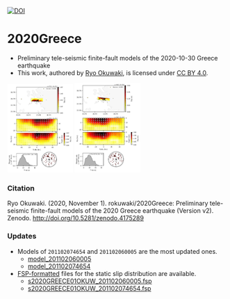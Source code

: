 [![DOI](https://zenodo.org/badge/308870056.svg)](https://zenodo.org/badge/latestdoi/308870056)
# 2020Greece
- Preliminary tele-seismic finite-fault models of the 2020-10-30 Greece earthquake
- This work, authored by [Ryo Okuwaki](https://www.geol.tsukuba.ac.jp/~rokuwaki/), is licensed under [CC BY 4.0](https://creativecommons.org/licenses/by/4.0).

<p float="left">
<img src="./fig/summary_201102060005.png" alt="" width="30%"/>
<img src="./fig/summary_201102074654.png" alt="" width="30%"/>
</p>

### Citation
Ryo Okuwaki. (2020, November 1). rokuwaki/2020Greece: Preliminary tele-seismic finite-fault models of the 2020 Greece earthquake (Version v2). Zenodo. http://doi.org/10.5281/zenodo.4175289

### Updates
- Models of `201102074654` and `201102060005` are the most updated ones.
  - [model_201102060005](./model_201102060005)
  - [model_201102074654](./model_201102074654)
- [FSP-formatted](http://equake-rc.info/SRCMOD/fileformats/fsp/) files for the static slip distribution are available.
  - [s2020GREECE01OKUW_201102060005.fsp](./s2020GREECE01OKUW_201102060005.fsp)
  - [s2020GREECE01OKUW_201102074654.fsp](./s2020GREECE01OKUW_201102074654.fsp)
